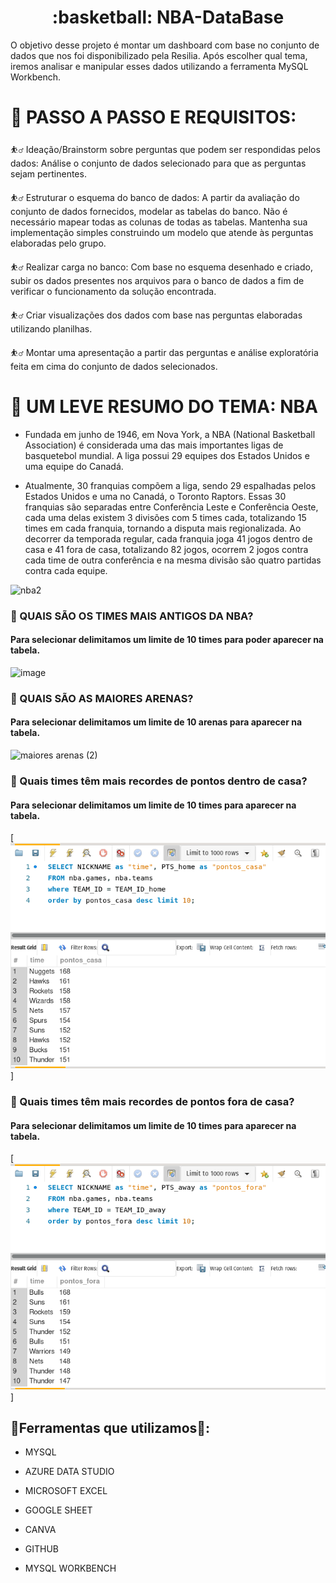 <h1 align="center"> :basketball:  NBA-DataBase </h1> 

O objetivo desse projeto é montar um dashboard com base no conjunto de dados que nos foi disponibilizado pela Resilia. Após escolher qual tema, iremos analisar e manipular esses dados utilizando a ferramenta MySQL Workbench.

# 📢 PASSO A PASSO E REQUISITOS:

⛹️‍♂️ Ideação/Brainstorm sobre perguntas que podem ser respondidas pelos dados: Análise o conjunto de dados selecionado para que as perguntas sejam pertinentes.

⛹️‍♂️ Estruturar o esquema do banco de dados: A partir da avaliação do conjunto de dados fornecidos, modelar as tabelas do banco. Não é necessário mapear todas as colunas de todas  as tabelas. Mantenha sua implementação simples construindo um modelo que atende às perguntas elaboradas pelo grupo.

⛹️‍♂️ Realizar carga no banco: Com base no esquema desenhado e criado, subir os dados presentes nos arquivos para o banco de dados a fim de verificar o funcionamento da solução encontrada.

⛹️‍♂️ Criar visualizações dos dados com base nas perguntas elaboradas utilizando planilhas.

⛹️‍♂️ Montar uma apresentação a partir das perguntas e análise exploratória feita em cima do conjunto de dados selecionados.

# 💬 UM LEVE RESUMO DO TEMA: NBA

- Fundada em junho de 1946, em Nova York, a NBA (National Basketball Association) é considerada uma das mais importantes ligas de basquetebol mundial. A liga possui 29 equipes dos Estados Unidos e uma equipe do Canadá.

- Atualmente, 30 franquias compõem a liga, sendo 29 espalhadas pelos Estados Unidos e uma no Canadá, o Toronto Raptors. Essas 30 franquias são separadas entre Conferência Leste e Conferência Oeste, cada uma delas existem 3 divisões com 5 times cada, totalizando 15 times em cada franquia, tornando a disputa mais regionalizada. Ao decorrer da temporada regular, cada franquia joga 41 jogos dentro de casa e 41 fora de casa, totalizando 82 jogos, ocorrem 2 jogos contra cada time de outra conferência e na mesma divisão são quatro partidas contra cada equipe. 

![nba2](https://user-images.githubusercontent.com/107886724/223896952-1e7e3af4-29db-437d-b744-a765cc1853c5.jpg)



### :basketball: QUAIS SÃO OS TIMES MAIS ANTIGOS DA NBA?

#### Para selecionar delimitamos um limite de 10 times para poder aparecer na tabela.

![image](https://user-images.githubusercontent.com/115082857/223746463-5853bc0d-070a-4477-87df-59b04909e72e.png)






### :basketball: QUAIS SÃO AS MAIORES ARENAS? 

#### Para selecionar delimitamos um limite de 10 arenas para aparecer na tabela.

![maiores arenas (2)](https://user-images.githubusercontent.com/107886724/223746687-bcda9c92-53b7-4aa9-8b53-f5a7e0fb3fb5.PNG)



### :basketball: Quais times têm mais recordes de pontos dentro de casa?  

#### Para selecionar delimitamos um limite de 10 times para aparecer na tabela.

[<img src="https://github.com/Thiago-C-Lessa/NBA-DataBase/blob/main/recorde_pontos_casa.png">]



### :basketball: Quais times têm mais recordes de pontos fora de casa?  

#### Para selecionar delimitamos um limite de 10 times para aparecer na tabela.

[<img src="https://github.com/Thiago-C-Lessa/NBA-DataBase/blob/main/recorde_pontos_fora.png">]










## :hammer:Ferramentas que utilizamos:wrench:: 

- MYSQL
+ AZURE DATA STUDIO
* MICROSOFT EXCEL 
+ GOOGLE SHEET
- CANVA
* GITHUB
- MYSQL WORKBENCH
